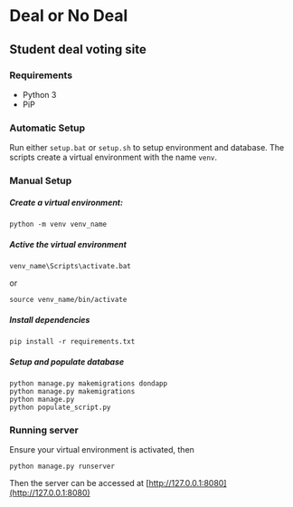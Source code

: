 # Deal or No Deal
## Student deal voting site

### Requirements
- Python 3
- PiP

### Automatic Setup

Run either `setup.bat` or `setup.sh` to setup environment and database. The scripts create a virtual environment with 
the name `venv`.

### Manual Setup

##### Create a virtual environment:
```
python -m venv venv_name
```

##### Active the virtual environment
```
venv_name\Scripts\activate.bat
```
or
```
source venv_name/bin/activate
```

##### Install dependencies
```
pip install -r requirements.txt
```

##### Setup and populate database
```
python manage.py makemigrations dondapp
python manage.py makemigrations
python manage.py
python populate_script.py
```

### Running server

Ensure your virtual environment is activated, then
```
python manage.py runserver
```

Then the server can be accessed at [http://127.0.0.1:8080](http://127.0.0.1:8080)